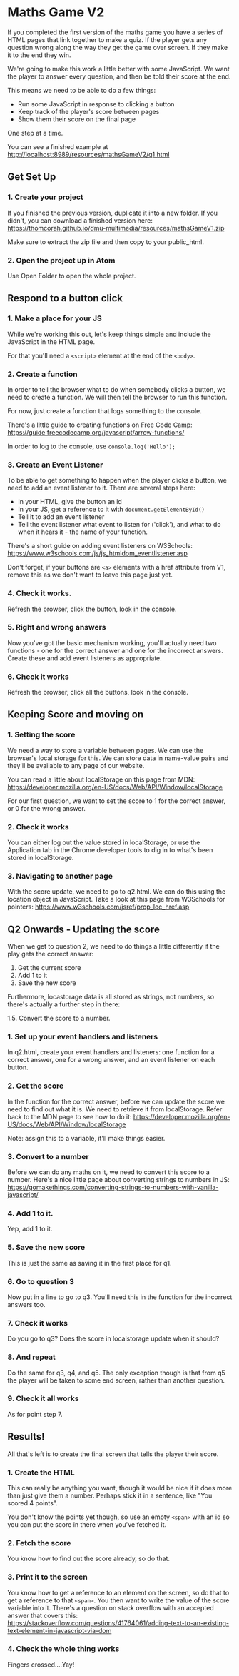 # Maths Game V2

If you completed the first version of the maths game you have a series of HTML pages that link together to make a quiz. If the player gets any question wrong along the way they get the game over screen. If they make it to the end they win.

We're going to make this work a little better with some JavaScript. We want the player to answer every question, and then be told their score at the end.

This means we need to be able to do a few things:

* Run some JavaScript in response to clicking a button
* Keep track of the player's score between pages
* Show them their score on the final page

One step at a time.

You can see a finished example at <http://localhost:8989/resources/mathsGameV2/q1.html>

## Get Set Up

### 1. Create your project
If you finished the previous version, duplicate it into a new folder.
If you didn't, you can download a finished version here: <https://thomcorah.github.io/dmu-multimedia/resources/mathsGameV1.zip>

Make sure to extract the zip file and then copy to your public_html.

### 2. Open the project up in Atom
Use Open Folder to open the whole project.

## Respond to a button click

### 1. Make a place for your JS
While we're working this out, let's keep things simple and include the JavaScript in the HTML page.

For that you'll need a `<script>` element at the end of the `<body>`.

### 2. Create a function
In order to tell the browser what to do when somebody clicks a button, we need to create a function. We will then tell the browser to run this function.

For now, just create a function that logs something to the console.

There's a little guide to creating functions on Free Code Camp: <https://guide.freecodecamp.org/javascript/arrow-functions/>

In order to log to the console, use `console.log('Hello');`

### 3. Create an Event Listener
To be able to get something to happen when the player clicks a button, we need to add an event listener to it. There are several steps here:

* In your HTML, give the button an id
* In your JS, get a reference to it with `document.getElementById()`
* Tell it to add an event listener
* Tell the event listener what event to listen for ('click'), and what to do when it hears it - the name of your function.

There's a short guide on adding event listeners on W3Schools: <https://www.w3schools.com/js/js_htmldom_eventlistener.asp>

Don't forget, if your buttons are `<a>` elements with a href attribute from V1, remove this as we don't want to leave this page just yet.

### 4. Check it works.
Refresh the browser, click the button, look in the console.

### 5. Right and wrong answers
Now you've got the basic mechanism working, you'll actually need two functions - one for the correct answer and one for the incorrect answers. Create these and add event listeners as appropriate.

### 6. Check it works
Refresh the browser, click all the buttons, look in the console.

## Keeping Score and moving on

### 1. Setting the score
We need a way to store a variable between pages. We can use the browser's local storage for this. We can store data in name-value pairs and they'll be available to any page of our website.

You can read a little about localStorage on this page from MDN: <https://developer.mozilla.org/en-US/docs/Web/API/Window/localStorage>

For our first question, we want to set the score to 1 for the correct answer, or 0 for the wrong answer.

### 2. Check it works
You can either log out the value stored in localStorage, or use the Application tab in the Chrome developer tools to dig in to what's been stored in localStorage.

### 3. Navigating to another page
With the score update, we need to go to q2.html. We can do this using the location object in JavaScript. Take a look at this page from W3Schools for pointers: <https://www.w3schools.com/jsref/prop_loc_href.asp>

## Q2 Onwards - Updating the score
When we get to question 2, we need to do things a little differently if the play gets the correct answer:

1. Get the current score
2. Add 1 to it
3. Save the new score

Furthermore, locastorage data is all stored as strings, not numbers, so there's actually a further step in there:

1.5. Convert the score to a number.

### 1. Set up your event handlers and listeners
In q2.html, create your event handlers and listeners: one function for a correct answer, one for a wrong answer, and an event listener on each button.

### 2. Get the score
In the function for the correct answer, before we can update the score we need to find out what it is. We need to retrieve it from localStorage. Refer back to the MDN page to see how to do it: <https://developer.mozilla.org/en-US/docs/Web/API/Window/localStorage>

Note: assign this to a variable, it'll make things easier.

### 3. Convert to a number
Before we can do any maths on it, we need to convert this score to a number. Here's a nice little page about converting strings to numbers in JS: <https://gomakethings.com/converting-strings-to-numbers-with-vanilla-javascript/>

### 4. Add 1 to it.
Yep, add 1 to it.

### 5. Save the new score
This is just the same as saving it in the first place for q1.

### 6. Go to question 3
Now put in a line to go to q3. You'll need this in the function for the incorrect answers too.

### 7. Check it works
Do you go to q3? Does the score in localstorage update when it should?

### 8. And repeat
Do the same for q3, q4, and q5. The only exception though is that from q5 the player will be taken to some end screen, rather than another question.

### 9. Check it all works
As for point step 7.

## Results!
All that's left is to create the final screen that tells the player their score.

### 1. Create the HTML
This can really be anything you want, though it would be nice if it does more than just give them a number. Perhaps stick it in a sentence, like "You scored 4 points".

You don't know the points yet though, so use an empty `<span>` with an id so you can put the score in there when you've fetched it.

### 2. Fetch the score
You know how to find out the score already, so do that.

### 3. Print it to the screen
You know how to get a reference to an element on the screen, so do that to get a reference to that `<span>`. You then want to write the value of the score variable into it. There's a question on stack overflow with an accepted answer that covers this: <https://stackoverflow.com/questions/41764061/adding-text-to-an-existing-text-element-in-javascript-via-dom>

### 4. Check the whole thing works
Fingers crossed....Yay!
